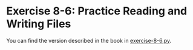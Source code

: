 # Exercise 8-6: Practice Reading and Writing Files

You can find the version described in the book in [exercise-8-6.py](./exercise-8-6.py).
